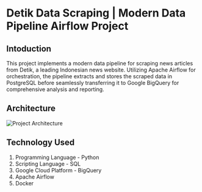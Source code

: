 # Detik Data Scraping | Modern Data Pipeline Airflow Project 

## Intoduction
This project implements a modern data pipeline for scraping news articles from Detik, a leading Indonesian news website. Utilizing Apache Airflow for orchestration, the pipeline extracts and stores the scraped data in PostgreSQL before seamlessly transferring it to Google BigQuery for comprehensive analysis and reporting.

## Architecture
![Project Architecture](architecture.jpg)

## Technology Used
1. Programming Language - Python
2. Scripting Language - SQL
3. Google Cloud Platform - BigQuery
4. Apache Airflow
5. Docker




